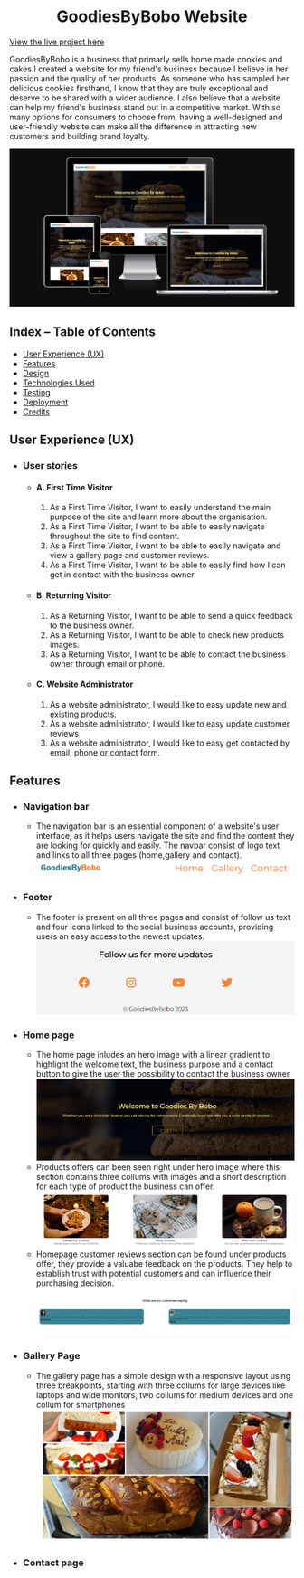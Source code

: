 <h1 align="center">GoodiesByBobo Website</h1>

[View the live project here](https://mariusmilitaru32.github.io/GoodiesByBobo/)

GoodiesByBobo is a business that primarly sells home made cookies and cakes.I created a website for my friend's business because I believe in her passion and the quality of her products. As someone who has sampled her delicious cookies firsthand, I know that they are truly exceptional and deserve to be shared with a wider audience. I also believe that a website can help my friend's business stand out in a competitive market. With so many options for consumers to choose from, having a well-designed and user-friendly website can make all the difference in attracting new customers and building brand loyalty.

![Mockup](documentation/responsive.png)


## Index – Table of Contents
* [User Experience (UX)](#user-experience-ux) 
* [Features](#features)
* [Design](#design)
* [Technologies Used](#technologies-used)
* [Testing](#testing)
* [Deployment](#deployment)
* [Credits](#credits)


## User Experience (UX)

- ### User stories

  -   #### A. First Time Visitor 

        1. As a First Time Visitor, I want to easily understand the main purpose of the site and learn more about the organisation.
        2. As a First Time Visitor, I want to be able to easily navigate throughout the site to find content.
        3. As a First Time Visitor, I want to be able to easily navigate and view a gallery page and customer reviews.
        4. As a First Time Visitor, I want to be able to easily find how I can get in contact with the business owner.

   -   #### B. Returning Visitor 

        1. As a Returning Visitor, I want to be able to send a quick feedback to the business owner.
        2. As a Returning Visitor, I want to be able to check new products images.
        3. As a Returning Visitor, I want to be able to contact the business owner through email or phone.

    -  #### C. Website Administrator
        1. As a website administrator, I would like to easy update new and existing products.
        2. As a website administrator, I would like to easy update customer reviews
        3. As a website administrator, I would like to easy get contacted by email, phone or contact form.
   
## Features

   - ### Navigation bar
     - The navigation bar is an essential component of a website's user interface, as it helps users navigate the site and find the content they are looking for quickly and easily. The navbar consist of logo text and links to all three pages (home,gallery and contact). 
  ![Navbar](documentation/navigation.png)
  -  ### Footer
     - The footer is present on all three pages and consist of follow us text and four icons linked to the social business accounts, providing users an easy access to the newest updates.<br>
    ![Footer](documentation/footer.png)
  - ### Home page
    - The home page inludes an hero image with a linear gradient to highlight the welcome text, the business purpose and a contact button to give the user the possibility to contact the business owner
  ![Homepage](documentation/homepage-hero.png)
    - Products offers can been seen right under hero image where this section contains three collums with images and a short description for each type of product the business can offer.
  ![Homepage-products](documentation/homepage-products.png)
    - Homepage customer reviews section can be found under products offer, they provide a valuabe feedback on the products. They help to establish trust with potential customers and can influence their purchasing decision. 
  ![Homepage-review](documentation/homepage-review.png)
  - ### Gallery Page
    - The gallery page has a simple design with a responsive layout using three breakpoints, starting with three collums for large devices like laptops and wide monitors, two collums for medium devices and one collum for smartphones 
 ![Gallery-page](documentation/gallery-feature.png)
  - ### Contact page